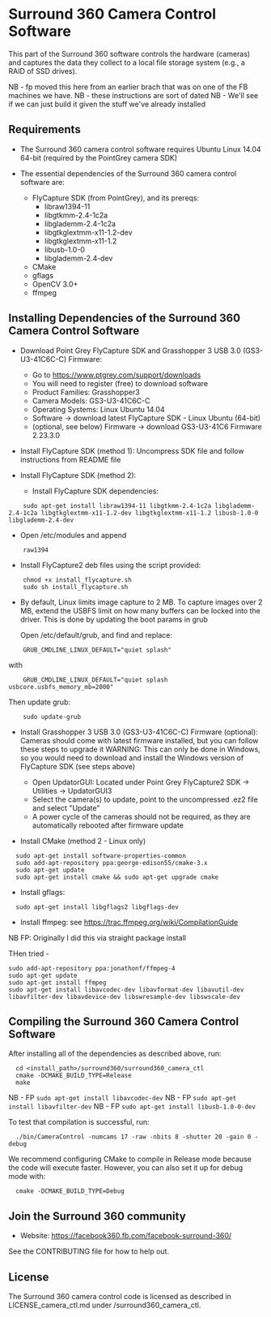 # Surround 360 Camera Control Software

This part of the Surround 360 software controls the hardware (cameras) and captures the data they collect to a local file storage system (e.g., a RAID of SSD drives).

NB - fp moved this here from an earlier brach that was on one of the FB machines we have. 
NB - these instructions are sort of dated
NB - We'll see if we can just build it given the stuff we've already installed

## Requirements

* The Surround 360 camera control software requires Ubuntu Linux 14.04 64-bit (required by the PointGrey camera SDK)

* The essential dependencies of the Surround 360 camera control software are:
  * FlyCapture SDK (from PointGrey), and its prereqs:
    * libraw1394-11
    * libgtkmm-2.4-1c2a
    * libglademm-2.4-1c2a
    * libgtkglextmm-x11-1.2-dev
    * libgtkglextmm-x11-1.2
    * libusb-1.0-0
    * libglademm-2.4-dev
  * CMake
  * gflags
  * OpenCV 3.0+
  * ffmpeg

## Installing Dependencies of the Surround 360 Camera Control Software

* Download Point Grey FlyCapture SDK and Grasshopper 3 USB 3.0 (GS3-U3-41C6C-C) Firmware:
  * Go to https://www.ptgrey.com/support/downloads
  * You will need to register (free) to download software
  * Product Families: Grasshopper3
  * Camera Models: GS3-U3-41C6C-C
  * Operating Systems: Linux Ubuntu 14.04
  * Software -> download latest FlyCapture SDK - Linux Ubuntu (64-bit)
  * (optional, see below) Firmware -> download GS3-U3-41C6 Firmware 2.23.3.0

* Install FlyCapture SDK (method 1):
  Uncompress SDK file and follow instructions from README file

* Install FlyCapture SDK (method 2):
  * Install FlyCapture SDK dependencies:
```
    sudo apt-get install libraw1394-11 libgtkmm-2.4-1c2a libglademm-2.4-1c2a libgtkglextmm-x11-1.2-dev libgtkglextmm-x11-1.2 libusb-1.0-0 libglademm-2.4-dev
```

  * Open /etc/modules and append
```
    raw1394
```

  * Install FlyCapture2 deb files using the script provided:
```
    chmod +x install_flycapture.sh
    sudo sh install_flycapture.sh
```

  * By default, Linux limits image capture to 2 MB. To capture images over 2 MB,
    extend the USBFS limit on how many buffers can be locked into the driver.
    This is done by updating the boot params in grub

    Open /etc/default/grub, and find and replace:
```
    GRUB_CMDLINE_LINUX_DEFAULT="quiet splash"
```
with
```
    GRUB_CMDLINE_LINUX_DEFAULT="quiet splash usbcore.usbfs_memory_mb=2000"
```
Then update grub:
```
    sudo update-grub
```

* Install Grasshopper 3 USB 3.0 (GS3-U3-41C6C-C) Firmware (optional):
  Cameras should come with latest firmware installed, but you can follow these
  steps to upgrade it
  WARNING: This can only be done in Windows, so you would need to download and
  install the Windows version of FlyCapture SDK (see steps above)
  * Open UpdatorGUI:
    Located under Point Grey FlyCapture2 SDK -> Utilities -> UpdatorGUI3
  * Select the camera(s) to update, point to the uncompressed .ez2 file and select "Update"
  * A power cycle of the cameras should not be required, as they are automatically rebooted after firmware update

* Install CMake (method 2 - Linux only)
```
  sudo apt-get install software-properties-common
  sudo add-apt-repository ppa:george-edison55/cmake-3.x
  sudo apt-get update
  sudo apt-get install cmake && sudo apt-get upgrade cmake
```

* Install gflags:
```
  sudo apt-get install libgflags2 libgflags-dev
```

* Install ffmpeg:
  see https://trac.ffmpeg.org/wiki/CompilationGuide


NB FP: Originally I did this via straight package install

THen tried - 

```
sudo add-apt-repository ppa:jonathonf/ffmpeg-4
sudo apt-get update
sudo apt-get install ffmpeg
sudo apt-get install libavcodec-dev libavformat-dev libavutil-dev libavfilter-dev libavdevice-dev libswresample-dev libswscale-dev

```
## Compiling the Surround 360 Camera Control Software

After installing all of the dependencies as described above, run:
```
  cd <install_path>/surround360/surround360_camera_ctl
  cmake -DCMAKE_BUILD_TYPE=Release
  make
```

NB - FP `sudo apt-get install libavcodec-dev`
NB - FP `sudo apt-get install libavfilter-dev`
NB - FP `sudo apt-get install libusb-1.0-0-dev`

To test that compilation is successful, run:

```
  ./bin/CameraControl -numcams 17 -raw -nbits 8 -shutter 20 -gain 0 -debug
```

We recommend configuring CMake to compile in Release mode because the code will execute faster. However, you can also set it up for debug mode with:
```
  cmake -DCMAKE_BUILD_TYPE=Debug
```

## Join the Surround 360 community

* Website: https://facebook360.fb.com/facebook-surround-360/

See the CONTRIBUTING file for how to help out.

## License

The Surround 360 camera control code is licensed as described in LICENSE_camera_ctl.md under /surround360_camera_ctl.
